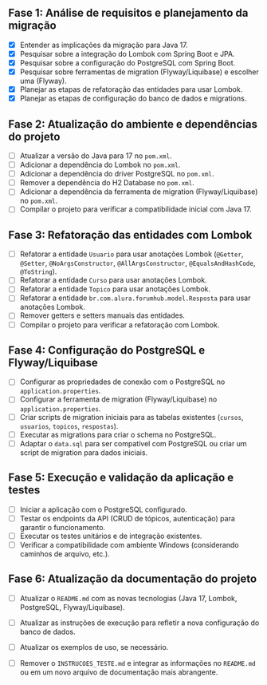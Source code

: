 ## Fase 1: Análise de requisitos e planejamento da migração
- [x] Entender as implicações da migração para Java 17.
- [x] Pesquisar sobre a integração do Lombok com Spring Boot e JPA.
- [x] Pesquisar sobre a configuração do PostgreSQL com Spring Boot.
- [x] Pesquisar sobre ferramentas de migration (Flyway/Liquibase) e escolher uma (Flyway).
- [x] Planejar as etapas de refatoração das entidades para usar Lombok.
- [x] Planejar as etapas de configuração do banco de dados e migrations.

## Fase 2: Atualização do ambiente e dependências do projeto
- [ ] Atualizar a versão do Java para 17 no `pom.xml`.
- [ ] Adicionar a dependência do Lombok no `pom.xml`.
- [ ] Adicionar a dependência do driver PostgreSQL no `pom.xml`.
- [ ] Remover a dependência do H2 Database no `pom.xml`.
- [ ] Adicionar a dependência da ferramenta de migration (Flyway/Liquibase) no `pom.xml`.
- [ ] Compilar o projeto para verificar a compatibilidade inicial com Java 17.

## Fase 3: Refatoração das entidades com Lombok
- [ ] Refatorar a entidade `Usuario` para usar anotações Lombok (`@Getter`, `@Setter`, `@NoArgsConstructor`, `@AllArgsConstructor`, `@EqualsAndHashCode`, `@ToString`).
- [ ] Refatorar a entidade `Curso` para usar anotações Lombok.
- [ ] Refatorar a entidade `Topico` para usar anotações Lombok.
- [ ] Refatorar a entidade `br.com.alura.forumhub.model.Resposta` para usar anotações Lombok.
- [ ] Remover getters e setters manuais das entidades.
- [ ] Compilar o projeto para verificar a refatoração com Lombok.

## Fase 4: Configuração do PostgreSQL e Flyway/Liquibase
- [ ] Configurar as propriedades de conexão com o PostgreSQL no `application.properties`.
- [ ] Configurar a ferramenta de migration (Flyway/Liquibase) no `application.properties`.
- [ ] Criar scripts de migration iniciais para as tabelas existentes (`cursos`, `usuarios`, `topicos`, `respostas`).
- [ ] Executar as migrations para criar o schema no PostgreSQL.
- [ ] Adaptar o `data.sql` para ser compatível com PostgreSQL ou criar um script de migration para dados iniciais.

## Fase 5: Execução e validação da aplicação e testes
- [ ] Iniciar a aplicação com o PostgreSQL configurado.
- [ ] Testar os endpoints da API (CRUD de tópicos, autenticação) para garantir o funcionamento.
- [ ] Executar os testes unitários e de integração existentes.
- [ ] Verificar a compatibilidade com ambiente Windows (considerando caminhos de arquivo, etc.).

## Fase 6: Atualização da documentação do projeto
- [ ] Atualizar o `README.md` com as novas tecnologias (Java 17, Lombok, PostgreSQL, Flyway/Liquibase).
- [ ] Atualizar as instruções de execução para refletir a nova configuração do banco de dados.
- [ ] Atualizar os exemplos de uso, se necessário.
- [ ] Remover o `INSTRUCOES_TESTE.md` e integrar as informações no `README.md` ou em um novo arquivo de documentação mais abrangente.

